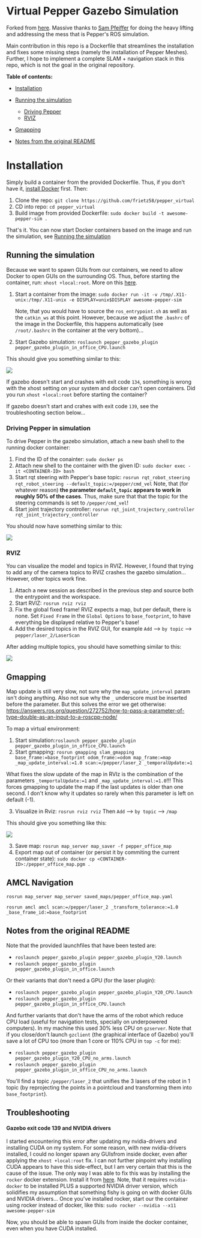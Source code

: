 Virtual Pepper Gazebo Simulation
==============

Forked from [here](https://github.com/awesomebytes/pepper_virtual). Massive thanks to [Sam Pfeiffer](https://github.com/awesomebytes) for doing the heavy lifting and addressing the mess that is Pepper's ROS simulation.

Main contribution in this repo is a Dockerfile that streamlines the installation and fixes some missing steps (namely the installation of Pepper Meshes). Further, I hope to implement a complete SLAM + navigation stack in this repo, which is not the goal in the original repository.



**Table of contents:**

+ [Installation](#installation)

+ [Running the simulation](#running-the-simulation)
  + [Driving Pepper](#driving-pepper-in-simulation)
  + [RVIZ](#rviz)
+ [Gmapping](#gmapping)
  
+ [Notes from the original README](#notes-from-the-original-readme)



# Installation

Simply build a container from the provided Dockerfile. Thus, if you don't have it, [install Docker](https://docs.docker.com/engine/install/ubuntu/) first. Then:

1. Clone the repo: `git clone https://github.com/frietz58/pepper_virtual `
2. CD into repo: `cd pepper_virtual`
3. Build image from provided Dockerfile: `sudo docker build -t awesome-pepper-sim .`

That's it. You can now start Docker containers based on the image and run the simulation, see [Running the simulation](#runnign-the-simulation)



## Running the simulation

Because we want to spawn GUIs from our containers, we need to allow Docker to open GUIs on the surrounding OS. Thus, before starting the container, run: `xhost +local:root`. More on this [here](https://riptutorial.com/docker/example/21831/running-gui-apps-in-a-linux-container).

1. Start a container from the image: `sudo docker run -it -v /tmp/.X11-unix:/tmp/.X11-unix -e DISPLAY=unix$DISPLAY awesome-pepper-sim`

   Note, that you would have to source the `ros_entrypoint.sh` as well as the `catkin_ws` at this point. However, because we adjust the `.bashrc` of the image in the Dockerfile, this happens automatically (see `/root/.bashrc` in the container at the very bottom)... 
3. Start Gazebo simulation: `roslaunch pepper_gazebo_plugin pepper_gazebo_plugin_in_office_CPU.launch`

This should give you something similar to this:

![](imgs/gazebo_screenshot.png)

If gazebo doesn't start and crashes with exit code `134`, something is wrong with the xhost setting on your system and docker can't open containers. Did you run `xhost +local:root` before starting the container?

If gazebo doesn't start and crahes with exit code `139`, see the troubleshooting section below...

### Driving Pepper in simulation

To drive Pepper in the gazebo simulation, attach a new bash shell to the running docker container:

1. Find the ID of the conainter: `sudo docker ps`
2. Attach new shell to the container with the given ID: `sudo docker exec -it <CONTAINER-ID> bash`
3. Start rqt steering with Pepper's base topic: `rosrun rqt_robot_steering rqt_robot_steering --default_topic:=/pepper/cmd_vel` Note, that (for whatever reason) **the parameter `default_topic` appears to work in roughly 50% of the cases**. Thus, make sure that that the topic for the steering commands is set to `/pepper/cmd_vel`!
4. Start joint trajectory controller: `rosrun rqt_joint_trajectory_controller rqt_joint_trajectory_controller`

You should now have something similar to this:

![](imgs/gazebo_sim_controls.png)



### RVIZ

You can visualize the model and topics in RVIZ. However, I found that trying to add any of the camera topics to RVIZ crashes the gazebo simulation... However, other topics work fine. 

1. Attach a new session as described in the previous step and source both the entrypoint and the workspace. 
2. Start RVIZ: `rosrun rviz rviz`
3. Fix the global fixed frame! RVIZ expects a map, but per default, there is none. Set `Fixed Frame` in the `Global Options` to `base_footprint`, to have everything be displayed relative to Pepper's base!
4. Add the desired topics in the RVIZ GUI, for example `Add` --> `by topic` --> `pepper/laser_2/LaserScan`

After adding multiple topics, you should have something similar to this:

![](imgs/gazebo_sim_rviz.png)



## Gmapping

Map update is still very slow, not sure why the `map_update_interval` param isn't doing anything. Also not sue why the `_` underscore must be inserted before the parameter. But this solves the error we get otherwise: https://answers.ros.org/question/272752/how-to-pass-a-parameter-of-type-double-as-an-input-to-a-roscpp-node/

To map a virtual environment:

1. Start simulation:`roslaunch pepper_gazebo_plugin pepper_gazebo_plugin_in_office_CPU.launch`
2. Start gmapping: `rosrun gmapping slam_gmapping base_frame:=base_footprint odom_frame:=odom map_frame:=map _map_update_interval:=1.0 scan:=/pepper/laser_2 _temporalUpdate:=1`

What fixes the slow update of the map in RVIz is the combination of the parameters `_temportalUpdate:=1` and `_map_update_interval:=1.0`!!! This forces gmapping to update the map if the last updates is older than one second. I don't know why it updates so rarely when this parameter is left on default (-1). 

3. Visualize in Rviz: `rosrun rviz rviz` Then `Add` --> `by topic` --> `/map`

This should give you something like this:

![](imgs/gmapping.png)

3. Save map: `rosrun map_server map_saver -f pepper_office_map`
4. Export map out of container (or persist it by commiting the current container state): `sudo docker cp <CONTAINER-ID>:/pepper_office_map.pgm .`


## AMCL Navigation
`rosrun map_server map_server saved_maps/pepper_office_map.yaml` 

`rosrun amcl amcl scan:=/pepper/laser_2 _transform_tolerance:=1.0 _base_frame_id:=base_footprint`


## Notes from the original README

Note that the provided launchfiles that have been tested are:
- `roslaunch pepper_gazebo_plugin pepper_gazebo_plugin_Y20.launch`
- `roslaunch pepper_gazebo_plugin pepper_gazebo_plugin_in_office.launch`

Or their variants that don't need a GPU (for the laser plugin):
- `roslaunch pepper_gazebo_plugin pepper_gazebo_plugin_Y20_CPU.launch`
- `roslaunch pepper_gazebo_plugin pepper_gazebo_plugin_in_office_CPU.launch`

And further variants that don't have the arms of the robot which reduce CPU load (useful for navigation tests, specially on underpowered computers). In my machine this used 30% less CPU on `gzserver`. Note that if you close/don't launch `gzclient` (the graphical interface of Gazebo) you'll save a lot of CPU too (more than 1 core or 110% CPU in `top -c` for me):
- `roslaunch pepper_gazebo_plugin pepper_gazebo_plugin_Y20_CPU_no_arms.launch`
- `roslaunch pepper_gazebo_plugin pepper_gazebo_plugin_in_office_CPU_no_arms.launch`


You'll find a topic `/pepper/laser_2` that unifies the 3 lasers of the robot in 1 topic (by reprojecting the points in a pointcloud and transforming them into `base_footprint`).


## Troubleshooting

#### Gazebo exit code 139 and NVIDIA drivers
I started encountering this error after updating my nvidia-drivers and installing CUDA on my system. For some reason, with new nvidia-drivers installed, I could no longer spawn any GUIsfrom inside docker, even after applying the `xhost +local:root` fix. I can not further pinpoint why installing CUDA appears to have this side-effect, but I am very certain that this is the cause of the issue. The only way I was able to fix this was by installing the `rocker` docker extension. Install it from [here](https://github.com/osrf/rocker). Note, that it requires `nvidia-docker` to be installed PLUS a supported NVIDIA driver version, which solidifies my assumption that something fishy is going on with docker GUIs and NVIDIA drivers...
Once you've installed rocker, start our the container using rocker instead of docker, like this: `sudo rocker --nvidia --x11 awesome-pepper-sim`

Now, you should be able to spawn GUIs from inside the docker container, even when you have CUDA installed.



